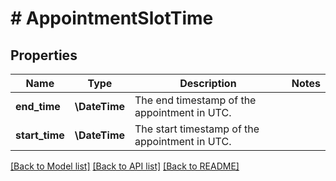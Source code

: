 # # AppointmentSlotTime

## Properties

Name | Type | Description | Notes
------------ | ------------- | ------------- | -------------
**end_time** | **\DateTime** | The end timestamp of the appointment in UTC. |
**start_time** | **\DateTime** | The start timestamp of the appointment in UTC. |

[[Back to Model list]](../../README.md#models) [[Back to API list]](../../README.md#endpoints) [[Back to README]](../../README.md)
